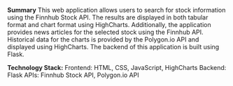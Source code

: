 **Summary**
This web application allows users to search for stock information using the Finnhub Stock API. The results are displayed in both tabular format and chart format using HighCharts. Additionally, the application provides news articles for the selected stock using the Finnhub API. Historical data for the charts is provided by the Polygon.io API and displayed using HighCharts. The backend of this application is built using Flask.

**Technology Stack:**
Frontend: HTML, CSS, JavaScript, HighCharts
Backend: Flask
APIs: Finnhub Stock API, Polygon.io API
